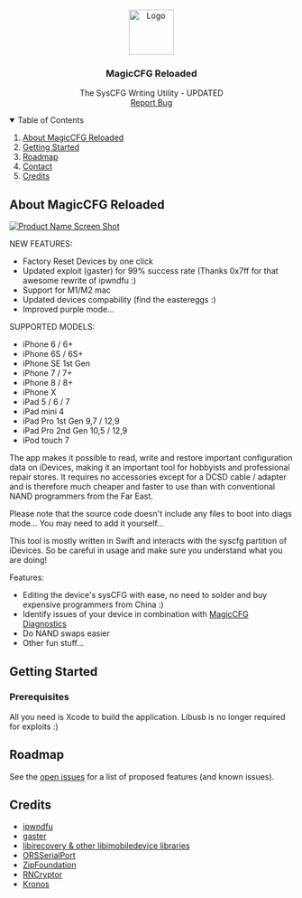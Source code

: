 <!--
*** Thanks for checking out the Best-README-Template. If you have a suggestion
*** that would make this better, please fork the repo and create a pull request
*** or simply open an issue with the tag "enhancement".
*** Thanks again! Now go create something AMAZING! :D
-->



<!-- PROJECT SHIELDS -->
<!--
*** I'm using markdown "reference style" links for readability.
*** Reference links are enclosed in brackets [ ] instead of parentheses ( ).
*** See the bottom of this document for the declaration of the reference variables
*** for contributors-url, forks-url, etc. This is an optional, concise syntax you may use.
*** https://www.markdownguide.org/basic-syntax/#reference-style-links
-->


<!-- PROJECT LOGO -->
<br />
<p align="center">
  <a href="https://github.com/j4nf4b3l/MagicCFG-Reloaded">
    <img src="images/logo.png" alt="Logo" width="80" height="80">
  </a>

  <h3 align="center">MagicCFG Reloaded</h3>

  <p align="center">
    The SysCFG Writing Utility - UPDATED
    <br />
    <a href="https://github.com/j4nf4b3l/MagicCFG-Reloaded/issues">Report Bug</a>
  </p>
</p>



<!-- TABLE OF CONTENTS -->
<details open="open">
  <summary>Table of Contents</summary>
  <ol>
    <li>
      <a href="#about-magicclock">About MagicCFG Reloaded</a>
    </li>
    <li>
      <a href="#getting-started">Getting Started</a>
    </li>
    <li><a href="#roadmap">Roadmap</a></li>
    <li><a href="#contact">Contact</a></li>
    <li><a href="#credits">Credits</a></li>
  </ol>
</details>



<!-- ABOUT THE PROJECT -->
## About MagicCFG Reloaded

[![Product Name Screen Shot][product-screenshot]](https://example.com)

NEW FEATURES:
* Factory Reset Devices by one click
* Updated exploit (gaster) for 99% success rate (Thanks 0x7ff for that awesome rewrite of ipwndfu :)
* Support for M1/M2 mac
* Updated devices compability (find the eastereggs :)
* Improved purple mode...

SUPPORTED MODELS:
* iPhone 6 / 6+
* iPhone 6S / 6S+
* iPhone SE 1st Gen
* iPhone 7 / 7+
* iPhone 8 / 8+
* iPhone X
* iPad 5 / 6 / 7
* iPad mini 4
* iPad Pro 1st Gen 9,7 / 12,9
* iPad Pro 2nd Gen 10,5 / 12,9
* iPod touch 7

The app makes it possible to read, write and restore important configuration data on iDevices, making it an important tool for hobbyists and professional repair stores. It requires no accessories except for a DCSD cable / adapter and is therefore much cheaper and faster to use than with conventional NAND programmers from the Far East.

Please note that the source code doesn't include any files to boot into diags mode... You may need to add it yourself...

This tool is mostly written in Swift and interacts with the syscfg partition of iDevices. So be careful in usage and make sure you understand what you are doing!

Features:
* Editing the device's sysCFG with ease, no need to solder and buy expensive programmers from China :)
* Identify issues of your device in combination with [MagicCFG Diagnostics]()
* Do NAND swaps easier
* Other fun stuff...

<!-- GETTING STARTED -->
## Getting Started
### Prerequisites

All you need is Xcode to build the application. Libusb is no longer required for exploits :)
  
  
<!-- ROADMAP -->
## Roadmap

See the [open issues](https://github.com/j4nf4b3l/MagicCFG-Reloaded/issues) for a list of proposed features (and known issues).



<!-- Credits -->
## Credits
* [ipwndfu](https://github.com/axi0mX/ipwndfu)
* [gaster](https://github.com/0x7ff/gaster)
* [libirecovery & other libimobiledevice libraries](https://github.com/libimobiledevice/libirecovery)
* [ORSSerialPort](https://github.com/armadsen/ORSSerialPort)
* [ZipFoundation](https://github.com/weichsel/ZIPFoundation)
* [RNCryptor](https://github.com/RNCryptor/RNCryptor)
* [Kronos](https://github.com/MobileNativeFoundation/Kronos)





<!-- MARKDOWN LINKS & IMAGES -->
[product-screenshot]: images/screenshot.png
